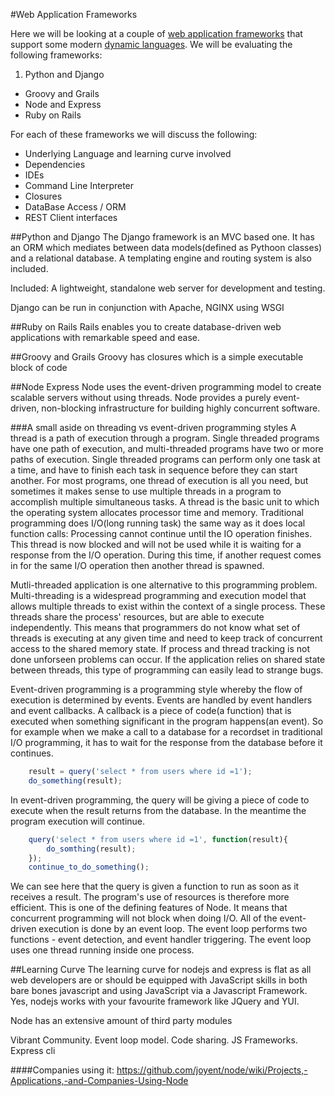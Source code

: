 #Web Application Frameworks

Here we will be looking at a couple of <a href="http://en.wikipedia.org/wiki/Web_application_framework" target="_blank">web application frameworks</a> that support some modern <a href="http://en.wikipedia.org/wiki/Dynamic_programming_language" target="_blank">dynamic languages</a>.  We will be evaluating the following frameworks:

1. Python and Django
* Groovy and Grails
* Node and Express
* Ruby on Rails

For each of these frameworks we will discuss the following:

* Underlying Language and learning curve involved
* Dependencies
* IDEs
* Command Line Interpreter
* Closures
* DataBase Access / ORM
* REST Client interfaces


##Python and Django
The Django framework is an MVC based one.  It has an ORM which mediates between data models(defined as Pythoon classes) and a relational database.  A templating engine and routing system is also included.

Included:
A lightweight, standalone web server for development and testing.

Django can be run in conjunction with Apache, NGINX using WSGI

##Ruby on Rails
Rails enables you to create database-driven web applications with remarkable speed and ease.


##Groovy and Grails
Groovy has closures which is a simple executable block of code



##Node Express
Node uses the event-driven programming model to create scalable servers without using threads.  Node
provides a purely event-driven, non-blocking infrastructure for building highly concurrent
software.

###A small aside on threading vs event-driven programming styles
A thread is a path of execution through a program. Single threaded programs have one path of execution, and multi-threaded programs have two or more paths of execution. Single threaded programs can perform only one task at a time, and have to finish each task in sequence before they can start another. For most programs, one thread of execution is all you need, but sometimes it makes sense to use multiple threads in a program to accomplish multiple simultaneous tasks.  A thread is the basic unit to which the operating system allocates processor time and memory.
Traditional programming does I/O(long running task) the same way as it does local function calls: Processing cannot continue until the IO operation finishes. This thread is now blocked and will not be used while it is waiting for a response from the I/O operation.  During this time, if another request comes in for the same I/O operation then another thread is spawned.

Mutli-threaded application is one alternative to this programming problem.  Multi-threading is a widespread programming and execution model that allows multiple threads to exist within the context of a single process.  These threads share the process' resources, but are able to execute independently. This means that programmers do not know what set of threads is executing at any given time and need to keep track of concurrent access to the shared memory state. If process and thread tracking is not done unforseen problems can occur.  If the application relies on shared state between threads, this type of programming can easily lead to strange bugs.

Event-driven programming is a programming style whereby the flow of execution is determined by events.  Events are handled by event handlers and event callbacks.  A callback is a piece of code(a function) that is executed when something significant in the program happens(an event).  So for example when we make a call to a database for a recordset in traditional I/O programming, it has to wait for the response from the database before it continues.

```js
	result = query('select * from users where id =1');
	do_something(result);
```

In event-driven programming, the query will be giving a piece of code to execute when the result returns from the database.  In the meantime the program execution will continue.

```js
	query('select * from users where id =1', function(result){
		do_somthing(result);
	});
	continue_to_do_something();

```
We can see here that the query is given a function to run as soon as it receives a result.  The program's use of resources is therefore more efficient.  This is one of the defining features of Node.  It means that concurrent programming will not block when doing I/O.  All of the event-driven execution is done by an event loop.  The event loop performs two functions - event detection, and event handler triggering.  The event loop uses one thread running inside one process.

##Learning Curve
The learning curve for nodejs and express is flat as all web developers are or should be equipped with JavaScript skills in both bare bones javascript and using JavaScript via a Javascript Framework.  Yes, nodejs works with your favourite framework like JQuery and YUI.

Node has an extensive amount of third party modules


Vibrant Community.
Event loop model.
Code sharing. 
JS Frameworks.
Express cli

####Companies using it:
https://github.com/joyent/node/wiki/Projects,-Applications,-and-Companies-Using-Node





